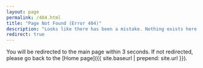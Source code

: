 ```yaml
---
layout: page
permalink: /404.html
title: "Page Not Found (Error 404)"
description: "Looks like there has been a mistake. Nothing exists here."
redirect: true
---
```


You will be redirected to the main page within 3 seconds. If not redirected, please go back to the [Home page]({{ site.baseurl | prepend: site.url }}).
